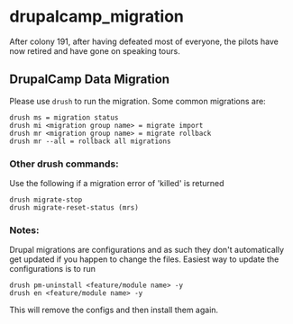 # drupalcamp_migration

After colony 191, after having defeated most of everyone, the pilots have now retired and have gone on speaking tours.

## DrupalCamp Data Migration

Please use `drush` to run the migration. Some common migrations are:

```
drush ms = migration status
drush mi <migration group name> = migrate import
drush mr <migration group name> = migrate rollback
drush mr --all = rollback all migrations
```

### Other drush commands:

Use the following if a migration error of 'killed' is returned
```
drush migrate-stop
drush migrate-reset-status (mrs)
```

### Notes:

Drupal migrations are configurations and as such they don't automatically get updated if you happen to change the files.
Easiest way to update the configurations is to run
```
drush pm-uninstall <feature/module name> -y
drush en <feature/module name> -y
```

This will remove the configs and then install them again.
